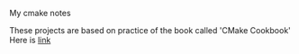 My cmake notes

These projects are based on practice of the book called 'CMake Cookbook'
Here is [link](https://www.amazon.com/CMake-Cookbook-Building-packaging-software/dp/1788470710/ref=asc_df_1788470710/?tag=hyprod-20&linkCode=df0&hvadid=312125971120&hvpos=&hvnetw=g&hvrand=15814085671867213378&hvpone=&hvptwo=&hvqmt=&hvdev=c&hvdvcmdl=&hvlocint=&hvlocphy=9033281&hvtargid=pla-537075804368&psc=1&tag=&ref=&adgrpid=61316180839&hvpone=&hvptwo=&hvadid=312125971120&hvpos=&hvnetw=g&hvrand=15814085671867213378&hvqmt=&hvdev=c&hvdvcmdl=&hvlocint=&hvlocphy=9033281&hvtargid=pla-537075804368)
